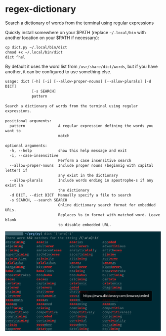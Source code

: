 # regex-dictionary
Search a dictionary of words from the terminal using regular expressions

Quickly install somewhere on your $PATH (replace `~/.local/bin` with another location on your $PATH if necessary):

    cp dict.py ~/.local/bin/dict
    chmod +x ~/.local/bin/dict
    dict ^hel

By default it uses the word list from `/usr/share/dict/words`, but if you have
another, it can be configured to use something else.

    usage: dict [-h] [-i] [--allow-proper-nouns] [--allow-plurals] [-d DICT]
                [-s SEARCH]
                pattern

    Search a dictionary of words from the terminal using regular expressions.

    positional arguments:
      pattern               A regular expression defining the words you want to
                            match

    optional arguments:
      -h, --help            show this help message and exit
      -i, --case-insensitive
                            Perform a case insensitive search
      --allow-proper-nouns  Include proper nouns (beginnig with capital letter) if
                            any exist in the dictionary
      --allow-plurals       Include words ending in apostrophe-s if any exist in
                            the dictionary
      -d DICT, --dict DICT  Manually specify a file to search
      -s SEARCH, --search SEARCH
                            Online dictionary search format for embedded URLs.
                            Replaces %s in format with matched word. Leave blank
                            to disable embedded URL.

![Sample Terminal Output](/images/screenshot-1.png)
